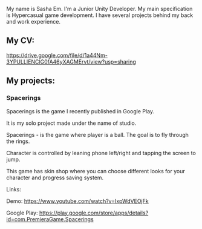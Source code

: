 My name is Sasha Em. I'm a Junior Unity Developer.
My main specification is Hypercasual game development.
I have several projects behind my back and work experience.

## My CV:
https://drive.google.com/file/d/1a44Nm-3YPULLIENClG0fA46yXAGMErvt/view?usp=sharing

## My projects:

### Spacerings

Spacerings is the game I recently published in Google Play.

It is my solo project made under the name of studio.

Spacerings - is the game where player is a ball. The goal is to fly through the rings.

Character is controlled by leaning phone left/right and tapping the screen to jump.

This game has skin shop where you can choose different looks for your character and progress saving system.

Links: 

  Demo: https://www.youtube.com/watch?v=IxpWdVEOjFk
  
  Google Play: https://play.google.com/store/apps/details?id=com.PremieraGame.Spacerings

